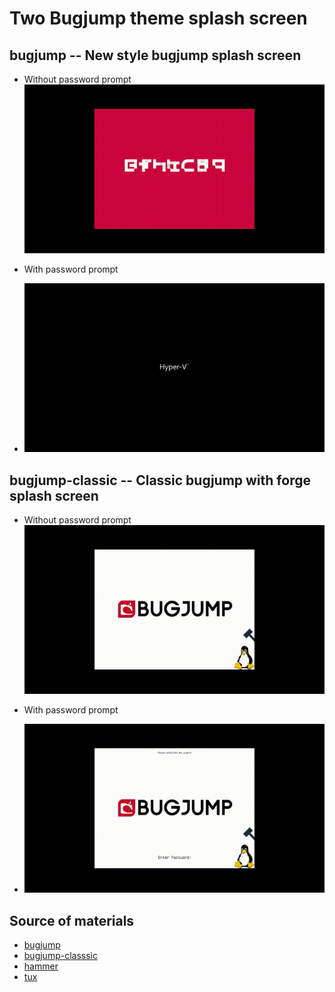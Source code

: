 # Two Bugjump theme splash screen

## bugjump -- New style bugjump splash screen

+ Without password prompt
![preview-no-pwd](https://raw.githubusercontent.com/ChenPi11/bugjump/main/preview/preview-no-pwd.gif)

+ With password prompt
+ ![preview-pwd](https://raw.githubusercontent.com/ChenPi11/bugjump/main/preview/preview-pwd.gif)

## bugjump-classic -- Classic bugjump with forge splash screen

+ Without password prompt
![preview-no-pwd](https://raw.githubusercontent.com/ChenPi11/bugjump/main/preview/preview-classic-no-pwd.gif)

+ With password prompt
+ ![preview-pwd](https://raw.githubusercontent.com/ChenPi11/bugjump/main/preview/preview-classic-pwd.gif)

## Source of materials

+ [bugjump](https://www.bilibili.com/video/BV1WQ4y1P7aF)
+ [bugjump-classsic](https://lakeus.xyz/wiki/%E6%A2%97%E4%BD%93%E4%B8%AD%E6%96%87/%E6%A8%A1%E5%9D%97%E5%88%97%E8%A1%A8#bugjump)
+ [hammer](https://minecraftforge.net)
+ [tux](https://www.sprezzatech.com/wiki/index.php/File:Tux.svg)
